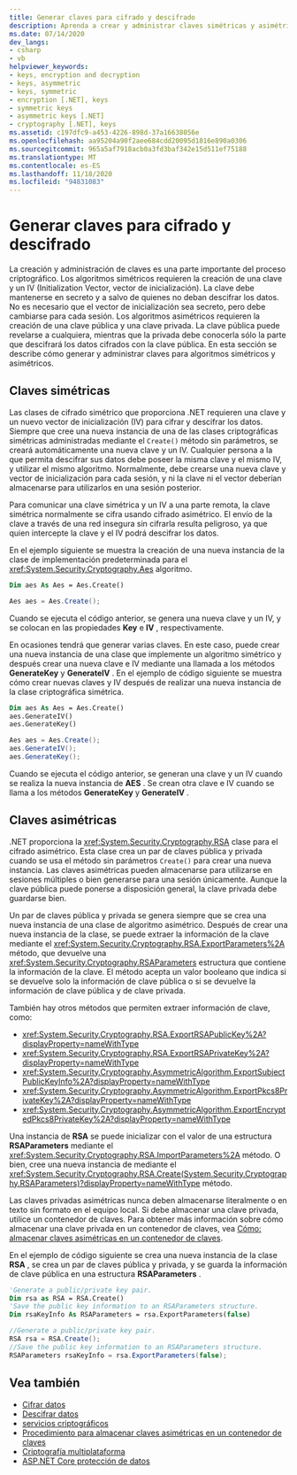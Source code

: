 ```yaml
---
title: Generar claves para cifrado y descifrado
description: Aprenda a crear y administrar claves simétricas y asimétricas para el cifrado y el descifrado en .NET.
ms.date: 07/14/2020
dev_langs:
- csharp
- vb
helpviewer_keywords:
- keys, encryption and decryption
- keys, asymmetric
- keys, symmetric
- encryption [.NET], keys
- symmetric keys
- asymmetric keys [.NET]
- cryptography [.NET], keys
ms.assetid: c197dfc9-a453-4226-898d-37a16638056e
ms.openlocfilehash: aa95204a90f2aee684cdd20095d1816e890a0306
ms.sourcegitcommit: 965a5af7918acb0a3fd3baf342e15d511ef75188
ms.translationtype: MT
ms.contentlocale: es-ES
ms.lasthandoff: 11/18/2020
ms.locfileid: "94831083"
---
```

# <a name="generating-keys-for-encryption-and-decryption"></a>Generar claves para cifrado y descifrado
La creación y administración de claves es una parte importante del proceso criptográfico. Los algoritmos simétricos requieren la creación de una clave y un IV (Initialization Vector, vector de inicialización). La clave debe mantenerse en secreto y a salvo de quienes no deban descifrar los datos. No es necesario que el vector de inicialización sea secreto, pero debe cambiarse para cada sesión. Los algoritmos asimétricos requieren la creación de una clave pública y una clave privada. La clave pública puede revelarse a cualquiera, mientras que la privada debe conocerla sólo la parte que descifrará los datos cifrados con la clave pública. En esta sección se describe cómo generar y administrar claves para algoritmos simétricos y asimétricos.  
  
## <a name="symmetric-keys"></a>Claves simétricas  
 Las clases de cifrado simétrico que proporciona .NET requieren una clave y un nuevo vector de inicialización (IV) para cifrar y descifrar los datos. Siempre que cree una nueva instancia de una de las clases criptográficas simétricas administradas mediante el `Create()` método sin parámetros, se creará automáticamente una nueva clave y un IV. Cualquier persona a la que permita descifrar sus datos debe poseer la misma clave y el mismo IV, y utilizar el mismo algoritmo. Normalmente, debe crearse una nueva clave y vector de inicialización para cada sesión, y ni la clave ni el vector deberían almacenarse para utilizarlos en una sesión posterior.  
  
 Para comunicar una clave simétrica y un IV a una parte remota, la clave simétrica normalmente se cifra usando cifrado asimétrico. El envío de la clave a través de una red insegura sin cifrarla resulta peligroso, ya que quien intercepte la clave y el IV podrá descifrar los datos.  
  
 En el ejemplo siguiente se muestra la creación de una nueva instancia de la clase de implementación predeterminada para el <xref:System.Security.Cryptography.Aes> algoritmo.  
  
```vb  
Dim aes As Aes = Aes.Create()  
```  
  
```csharp  
Aes aes = Aes.Create();  
```  
  
 Cuando se ejecuta el código anterior, se genera una nueva clave y un IV, y se colocan en las propiedades **Key** e **IV** , respectivamente.  
  
 En ocasiones tendrá que generar varias claves. En este caso, puede crear una nueva instancia de una clase que implemente un algoritmo simétrico y después crear una nueva clave e IV mediante una llamada a los métodos **GenerateKey** y **GenerateIV** . En el ejemplo de código siguiente se muestra cómo crear nuevas claves y IV después de realizar una nueva instancia de la clase criptográfica simétrica.  
  
```vb  
Dim aes As Aes = Aes.Create()  
aes.GenerateIV()  
aes.GenerateKey()  
```  
  
```csharp  
Aes aes = Aes.Create();  
aes.GenerateIV();  
aes.GenerateKey();  
```  
  
 Cuando se ejecuta el código anterior, se generan una clave y un IV cuando se realiza la nueva instancia de **AES** . Se crean otra clave e IV cuando se llama a los métodos **GenerateKey** y **GenerateIV** .
  
## <a name="asymmetric-keys"></a>Claves asimétricas

 .NET proporciona la <xref:System.Security.Cryptography.RSA> clase para el cifrado asimétrico. Esta clase crea un par de claves pública y privada cuando se usa el método sin parámetros `Create()` para crear una nueva instancia. Las claves asimétricas pueden almacenarse para utilizarse en sesiones múltiples o bien generarse para una sesión únicamente. Aunque la clave pública puede ponerse a disposición general, la clave privada debe guardarse bien.  
  
 Un par de claves pública y privada se genera siempre que se crea una nueva instancia de una clase de algoritmo asimétrico. Después de crear una nueva instancia de la clase, se puede extraer la información de la clave mediante el <xref:System.Security.Cryptography.RSA.ExportParameters%2A> método, que devuelve una <xref:System.Security.Cryptography.RSAParameters> estructura que contiene la información de la clave. El método acepta un valor booleano que indica si se devuelve solo la información de clave pública o si se devuelve la información de clave pública y de clave privada.

También hay otros métodos que permiten extraer información de clave, como:

* <xref:System.Security.Cryptography.RSA.ExportRSAPublicKey%2A?displayProperty=nameWithType>
* <xref:System.Security.Cryptography.RSA.ExportRSAPrivateKey%2A?displayProperty=nameWithType>
* <xref:System.Security.Cryptography.AsymmetricAlgorithm.ExportSubjectPublicKeyInfo%2A?displayProperty=nameWithType>
* <xref:System.Security.Cryptography.AsymmetricAlgorithm.ExportPkcs8PrivateKey%2A?displayProperty=nameWithType>
* <xref:System.Security.Cryptography.AsymmetricAlgorithm.ExportEncryptedPkcs8PrivateKey%2A?displayProperty=nameWithType>

Una instancia de **RSA** se puede inicializar con el valor de una estructura **RSAParameters** mediante el <xref:System.Security.Cryptography.RSA.ImportParameters%2A> método. O bien, cree una nueva instancia de mediante el <xref:System.Security.Cryptography.RSA.Create(System.Security.Cryptography.RSAParameters)?displayProperty=nameWithType> método.  
  
 Las claves privadas asimétricas nunca deben almacenarse literalmente o en texto sin formato en el equipo local. Si debe almacenar una clave privada, utilice un contenedor de claves. Para obtener más información sobre cómo almacenar una clave privada en un contenedor de claves, vea [Cómo: almacenar claves asimétricas en un contenedor de claves](how-to-store-asymmetric-keys-in-a-key-container.md).  
  
 En el ejemplo de código siguiente se crea una nueva instancia de la clase **RSA** , se crea un par de claves pública y privada, y se guarda la información de clave pública en una estructura **RSAParameters** .  
  
```vb  
'Generate a public/private key pair.  
Dim rsa as RSA = RSA.Create()  
'Save the public key information to an RSAParameters structure.  
Dim rsaKeyInfo As RSAParameters = rsa.ExportParameters(false)  
```  
  
```csharp  
//Generate a public/private key pair.  
RSA rsa = RSA.Create();  
//Save the public key information to an RSAParameters structure.  
RSAParameters rsaKeyInfo = rsa.ExportParameters(false);  
```  
  
## <a name="see-also"></a>Vea también

- [Cifrar datos](encrypting-data.md)
- [Descifrar datos](decrypting-data.md)
- [servicios criptográficos](cryptographic-services.md)
- [Procedimiento para almacenar claves asimétricas en un contenedor de claves](how-to-store-asymmetric-keys-in-a-key-container.md)
- [Criptografía multiplataforma](cross-platform-cryptography.md)
- [ASP.NET Core protección de datos](/aspnet/core/security/data-protection/introduction)
